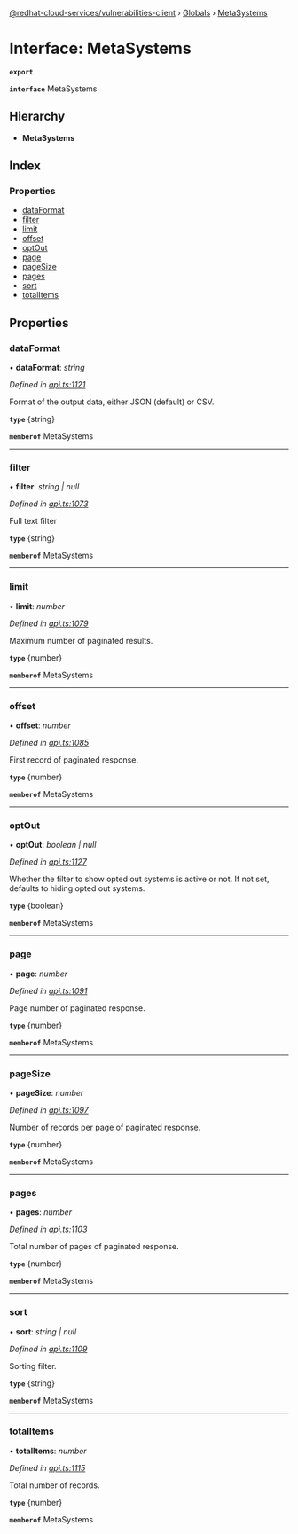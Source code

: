 [@redhat-cloud-services/vulnerabilities-client](../README.md) › [Globals](../globals.md) › [MetaSystems](metasystems.md)

# Interface: MetaSystems

**`export`** 

**`interface`** MetaSystems

## Hierarchy

* **MetaSystems**

## Index

### Properties

* [dataFormat](metasystems.md#dataformat)
* [filter](metasystems.md#filter)
* [limit](metasystems.md#limit)
* [offset](metasystems.md#offset)
* [optOut](metasystems.md#optout)
* [page](metasystems.md#page)
* [pageSize](metasystems.md#pagesize)
* [pages](metasystems.md#pages)
* [sort](metasystems.md#sort)
* [totalItems](metasystems.md#totalitems)

## Properties

###  dataFormat

• **dataFormat**: *string*

*Defined in [api.ts:1121](https://github.com/RedHatInsights/javascript-clients/blob/master/packages/vulnerabilities/api.ts#L1121)*

Format of the output data, either JSON (default) or CSV.

**`type`** {string}

**`memberof`** MetaSystems

___

###  filter

• **filter**: *string | null*

*Defined in [api.ts:1073](https://github.com/RedHatInsights/javascript-clients/blob/master/packages/vulnerabilities/api.ts#L1073)*

Full text filter

**`type`** {string}

**`memberof`** MetaSystems

___

###  limit

• **limit**: *number*

*Defined in [api.ts:1079](https://github.com/RedHatInsights/javascript-clients/blob/master/packages/vulnerabilities/api.ts#L1079)*

Maximum number of paginated results.

**`type`** {number}

**`memberof`** MetaSystems

___

###  offset

• **offset**: *number*

*Defined in [api.ts:1085](https://github.com/RedHatInsights/javascript-clients/blob/master/packages/vulnerabilities/api.ts#L1085)*

First record of paginated response.

**`type`** {number}

**`memberof`** MetaSystems

___

###  optOut

• **optOut**: *boolean | null*

*Defined in [api.ts:1127](https://github.com/RedHatInsights/javascript-clients/blob/master/packages/vulnerabilities/api.ts#L1127)*

Whether the filter to show opted out systems is active or not. If not set, defaults to hiding opted out systems.

**`type`** {boolean}

**`memberof`** MetaSystems

___

###  page

• **page**: *number*

*Defined in [api.ts:1091](https://github.com/RedHatInsights/javascript-clients/blob/master/packages/vulnerabilities/api.ts#L1091)*

Page number of paginated response.

**`type`** {number}

**`memberof`** MetaSystems

___

###  pageSize

• **pageSize**: *number*

*Defined in [api.ts:1097](https://github.com/RedHatInsights/javascript-clients/blob/master/packages/vulnerabilities/api.ts#L1097)*

Number of records per page of paginated response.

**`type`** {number}

**`memberof`** MetaSystems

___

###  pages

• **pages**: *number*

*Defined in [api.ts:1103](https://github.com/RedHatInsights/javascript-clients/blob/master/packages/vulnerabilities/api.ts#L1103)*

Total number of pages of paginated response.

**`type`** {number}

**`memberof`** MetaSystems

___

###  sort

• **sort**: *string | null*

*Defined in [api.ts:1109](https://github.com/RedHatInsights/javascript-clients/blob/master/packages/vulnerabilities/api.ts#L1109)*

Sorting filter.

**`type`** {string}

**`memberof`** MetaSystems

___

###  totalItems

• **totalItems**: *number*

*Defined in [api.ts:1115](https://github.com/RedHatInsights/javascript-clients/blob/master/packages/vulnerabilities/api.ts#L1115)*

Total number of records.

**`type`** {number}

**`memberof`** MetaSystems
